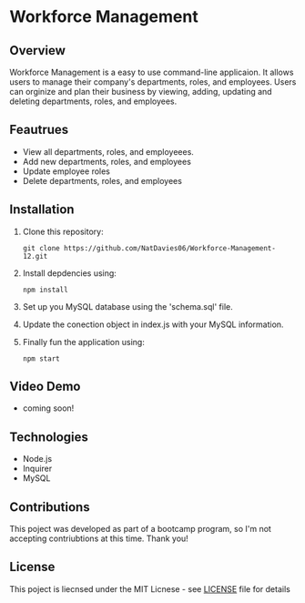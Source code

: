 # Workforce Management

## Overview

Workforce Management is a easy to use command-line applicaion. It allows users to manage their company's departments, roles, and employees. Users can orginize and plan their business by viewing, adding, updating and deleting departments, roles, and employees.

## Feautrues

- View all departments, roles, and employeees.
- Add new departments, roles, and employees
- Update employee roles
- Delete departments, roles, and employees

## Installation

1. Clone this repository:

   `git clone https://github.com/NatDavies06/Workforce-Management-12.git`

3. Install depdencies using:

   `npm install`

5. Set up you MySQL database using the 'schema.sql' file.
   
6. Update the conection object in index.js with your MySQL information.

7. Finally fun the application using:

   `npm start`

## Video Demo

* coming soon!

## Technologies

* Node.js
* Inquirer
* MySQL

## Contributions

This poject was developed  as part of a bootcamp program, so I'm not accepting contriubtions at this time. Thank you!

## License

This poject is liecnsed under the MIT Licnese - see [LICENSE](LICENSE) file for details
